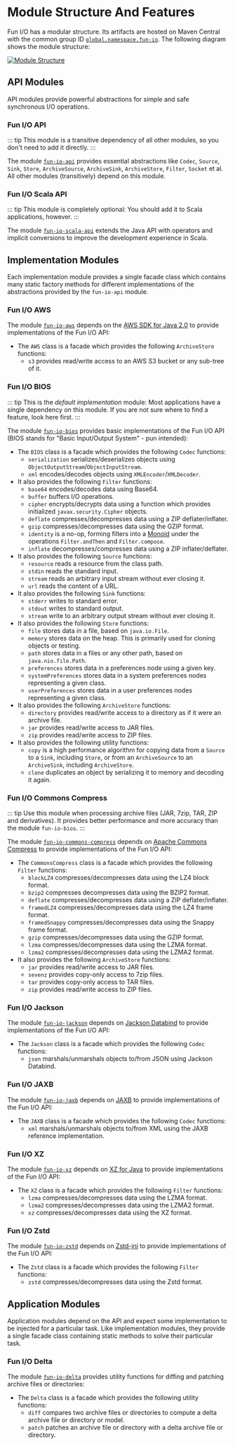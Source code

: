 # Module Structure And Features

Fun I/O has a modular structure.
Its artifacts are hosted on Maven Central with the common group ID 
[`global.namespace.fun-io`](http://search.maven.org/#search%7Cga%7C1%7Cglobal.namespace.fun-io).
The following diagram shows the module structure:

[![Module Structure]][Module Structure]

## API Modules

API modules provide powerful abstractions for simple and safe synchronous I/O operations.

### Fun I/O API

::: tip
This module is a transitive dependency of all other modules, so you don't need to add it directly.
:::

The module
[`fun-io-api`](https://search.maven.org/search?q=g:global.namespace.fun-io%20AND%20a:fun-io-api)
provides essential abstractions like `Codec`, `Source`, `Sink`, `Store`, `ArchiveSource`, `ArchiveSink`, `ArchiveStore`, 
`Filter`, `Socket` et al.
All other modules (transitively) depend on this module.

### Fun I/O Scala API

::: tip
This module is completely optional: You should add it to Scala applications, however.
:::

The module
[`fun-io-scala-api`](https://search.maven.org/search?q=g:global.namespace.fun-io%20AND%20a:fun-io-scala-api_*)
extends the Java API with operators and implicit conversions to improve the development experience in Scala.

## Implementation Modules

Each implementation module provides a single facade class which contains many static factory methods for different 
implementations of the abstractions provided by the `fun-io-api` module.

### Fun I/O AWS

The module
[`fun-io-aws`](https://search.maven.org/search?q=g:global.namespace.fun-io%20AND%20a:fun-io-aws)
depends on the [AWS SDK for Java 2.0] to provide implementations of the Fun I/O API:

+ The `AWS` class is a facade which provides the following `ArchiveStore` functions:
  + `s3` provides read/write access to an AWS S3 bucket or any sub-tree of it.

### Fun I/O BIOS

::: tip
This is the _default implementation_ module: Most applications have a single dependency on this module.
If you are not sure where to find a feature, look here first.
:::

The module
[`fun-io-bios`](https://search.maven.org/search?q=g:global.namespace.fun-io%20AND%20a:fun-io-bios)
provides basic implementations of the Fun I/O API (BIOS stands for "Basic Input/Output System" - pun intended):

+ The `BIOS` class is a facade which provides the following `Codec` functions:
  + `serialization` serializes/deserializes objects using `ObjectOutputStream`/`ObjectInputStream`.
  + `xml` encodes/decodes objects using `XMLEncoder`/`XMLDecoder`.
+ It also provides the following `Filter` functions:
  + `base64` encodes/decodes data using Base64.
  + `buffer` buffers I/O operations.
  + `cipher` encrypts/decrypts data using a function which provides initialized `javax.security.Cipher` objects.
  + `deflate` compresses/decompresses data using a ZIP deflater/inflater.
  + `gzip` compresses/decompresses data using the GZIP format.
  + `identity` is a no-op, forming filters into a [Monoid] under the operations `Filter.andThen` and `Filter.compose`.
  + `inflate` decompresses/compresses data using a ZIP inflater/deflater.
+ It also provides the following `Source` functions:
  + `resource` reads a resource from the class path.
  + `stdin` reads the standard input.
  + `stream` reads an arbitrary input stream without ever closing it.
  + `url` reads the content of a URL.
+ It also provides the following `Sink` functions:
  + `stderr` writes to standard error.
  + `stdout` writes to standard output.
  + `stream` write to an arbitrary output stream without ever closing it.
+ It also provides the following `Store` functions:
  + `file` stores data in a file, based on `java.io.File`. 
  + `memory` stores data on the heap. This is primarily used for cloning objects or testing.
  + `path` stores data in a files or any other path, based on `java.nio.file.Path`.
  + `preferences` stores data in a preferences node using a given key.
  + `systemPreferences` stores data in a system preferences nodes representing a given class.
  + `userPreferences` stores data in a user preferences nodes representing a given class.
+ It also provides the following `ArchiveStore` functions:
  + `directory` provides read/write access to a directory as if it were an archive file.
  + `jar` provides read/write access to JAR files.
  + `zip` provides read/write access to ZIP files.
+ It also provides the following utility functions:
  + `copy` is a high performance algorithm for copying data from a `Source` to a `Sink`, including `Store`, or from 
    an `ArchiveSource` to an `ArchiveSink`, including `ArchiveStore`.
  + `clone` duplicates an object by serializing it to memory and decoding it again.  

### Fun I/O Commons Compress

::: tip
Use this module when processing archive files (JAR, 7zip, TAR, ZIP and derivatives).
It provides better performance and more accuracy than the module `fun-io-bios`.
:::

The module
[`fun-io-commons-compress`](https://search.maven.org/search?q=g:global.namespace.fun-io%20AND%20a:fun-io-commons-compress)
depends on [Apache Commons Compress] to provide implementations of the Fun I/O API:

+ The `CommonsCompress` class is a facade which provides the following `Filter` functions: 
  + `blockLZ4` compresses/decompresses data using the LZ4 block format.
  + `bzip2` compresses decompresses data using the BZIP2 format.
  + `deflate` compresses/decompresses data using a ZIP deflater/inflater.
  + `framedLZ4` compresses/decompresses data using the LZ4 frame format.
  + `framedSnappy` compresses/decompresses data using the Snappy frame format.
  + `gzip` compresses/decompresses data using the GZIP format.
  + `lzma` compresses/decompresses data using the LZMA format.
  + `lzma2` compresses/decompresses data using the LZMA2 format.
+ It also provides the following `ArchiveStore` functions:
  + `jar` provides read/write access to JAR files.
  + `sevenz` provides copy-only access to 7zip files.
  + `tar` provides copy-only access to TAR files.
  + `zip` provides read/write access to ZIP files.

### Fun I/O Jackson

The module
[`fun-io-jackson`](https://search.maven.org/search?q=g:global.namespace.fun-io%20AND%20a:fun-io-jackson)
depends on [Jackson Databind] to provide implementations of the Fun I/O API:
 
+ The `Jackson` class is a facade which provides the following `Codec` functions:
  + `json` marshals/unmarshals objects to/from JSON using Jackson Databind.

### Fun I/O JAXB

The module
[`fun-io-jaxb`](https://search.maven.org/search?q=g:global.namespace.fun-io%20AND%20a:fun-io-jaxb)
depends on [JAXB] to provide implementations of the Fun I/O API:

+ The `JAXB` class is a facade which provides the following `Codec` functions:
  + `xml` marshals/unmarshals objects to/from XML using the JAXB reference implementation.

### Fun I/O XZ

The module
[`fun-io-xz`](https://search.maven.org/search?q=g:global.namespace.fun-io%20AND%20a:fun-io-xz)
depends on [XZ for Java] to provide implementations of the Fun I/O API:

+ The `XZ` class is a facade which provides the following `Filter` functions:
  + `lzma` compresses/decompresses data using the LZMA format.
  + `lzma2` compresses/decompresses data using the LZMA2 format.
  + `xz` compresses/decompresses data using the XZ format.

### Fun I/O Zstd

The module
[`fun-io-zstd`](https://search.maven.org/search?q=g:global.namespace.fun-io%20AND%20a:fun-io-zstd)
depends on [Zstd-jni] to provide implementations of the Fun I/O API:

+ The `Zstd` class is a facade which provides the following `Filter` functions:
  + `zstd` compresses/decompresses data using the Zstd format.

## Application Modules

Application modules depend on the API and expect some implementation to be injected for a particular task.
Like implementation modules, they provide a single facade class containing static methods to solve their particular 
task.

### Fun I/O Delta

The module
[`fun-io-delta`](https://search.maven.org/search?q=g:global.namespace.fun-io%20AND%20a:fun-io-delta)
provides utility functions for diffing and patching archive files or directories:

+ The `Delta` class is a facade which provides the following utility functions:
  + `diff` compares two archive files or directories to compute a delta archive file or directory or model.
  + `patch` patches an archive file or directory with a delta archive file or directory.

[Apache Commons Compress]: https://commons.apache.org/proper/commons-compress/
[Jackson Databind]: http://wiki.fasterxml.com/JacksonHome
[JAXB]: https://javaee.github.io/jaxb-v2/
[Monoid]: https://en.wikipedia.org/wiki/Monoid
[XZ for Java]: https://tukaani.org/xz/
[Zstd-jni]: https://github.com/luben/zstd-jni
[Module Structure]: /fun-io/module-structure.svg
[AWS SDK for Java 2.0]: https://github.com/aws/aws-sdk-java-v2
